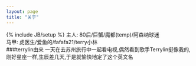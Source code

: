 ```yaml
---
layout: page
title: "关于"
---
```

{% include JB/setup %}
主人:  80后/巨蟹/魔都(temp)/阿森纳球迷  
马甲:  虎医生/爱鱼的/fafafa21/terry小林  
###terrylin由来
  一天在去苏州旅行中一起看电视,偶然看到歌手Terrylin挺像我的,刚好星座一样,生辰差几天,于是就愉快地定了这个英文名
